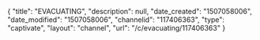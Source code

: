 {
    "title": "EVACUATING",
    "description": null,
    "date_created": "1507058006",
    "date_modified": "1507058006",
    "channelid": "117406363",
    "type": "captivate",
    "layout": "channel",
    "url": "\/c\/evacuating\/117406363"
}